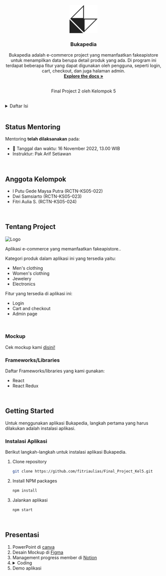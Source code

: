 <!-- PROJECT LOGO -->
<div align="center">
  <a href="https://github.com/fitriaulias/Final_Project_Kel5/tree/main/final-project-2">
    <img src="src/assets/icon.png" alt="Logo" width="90" height="90">
  </a>

  <h3 align="center">Bukapedia</h3>

  <p align="center">
    Bukapedia adalah e-commerce project yang memanfaatkan fakeapistore untuk menampilkan data berupa detail produk yang ada. Di program ini terdapat beberapa fitur yang dapat digunakan oleh pengguna, seperti login, cart, checkout, dan juga halaman admin.
    <br />
    <a href="https://github.com/fitriaulias/Final_Project_Kel5/tree/main/final-project-2"><strong>Explore the docs »</strong></a>
    <br />
    <br />
    <p>Final Project 2 oleh Kelompok 5</p>
  </p>
</div>

<br/>

<!-- TABLE OF CONTENTS -->
<details>
  <summary>Daftar Isi</summary>
  <ol>
    <li>
      <a href="#status-mentoring">Status Mentoring</a>
    </li>
    <li>
      <a href="#anggota-kelomok">Anggota Kelompok</a>
    </li>
    <li>
      <a href="#tentang-project">Tentang Project</a>
      <ul>
        <li><a href="#framework/libraries">Frameworks/Libraries</a></li>
      </ul>
    </li>
    <li>
      <a href="#getting-started">Getting Started</a>
      <ul>
        <li><a href="#instalasi-aplikasi">Instalasi Aplikasi</a></li>
        <li><a href="#cara-penggunaan-aplikasi">Cara Penggunaan Aplikasi</a></li>
      </ul>
    </li>
    <li><a href="#presentasi">Presentasi</a></li>
  </ol>
</details>

<br/>

<!-- STATUS MENTORING -->

## Status Mentoring

Mentoring **telah dilaksanakan** pada:

- :date: Tanggal dan waktu: 16 November 2022, 13.00 WIB
- Instruktur: Pak Arif Setiawan

<br/>

<!-- MEMBER GROUP -->

## Anggota Kelompok

- I Putu Gede Maysa Putra (RCTN-KS05-022)
- Dwi Samsiarto (RCTN-KS05-023)
- Fitri Aulia S. (RCTN-KS05-024)

<br/>

<!-- ABOUT THE PROJECT -->

## Tentang Project

<img src="src/assets/tentang-project.png" alt="Logo" align="center">

Aplikasi e-commerce yang memanfaatkan fakeapistore..

Kategori produk dalam aplikasi ini yang tersedia yaitu:

- Men's clothing
- Women's clothing
- Jewelery
- Electronics

Fitur yang tersedia di aplikasi ini:

- Login
- Cart and checkout
- Admin page

<br/>

### Mockup

Cek mockup kami [disini!](https://www.figma.com/file/9hf5BqnWhP0DHVX3EIkfCi/Untitled?node-id=0%3A1)

### Frameworks/Libraries

Daftar Frameworks/libraries yang kami gunakan:

- React
- React Redux

<br/>

<!-- GETTING STARTED -->

## Getting Started

Untuk menggunakan aplikasi Bukapedia, langkah pertama yang harus dilakukan adalah instalasi aplikasi.

### Instalasi Aplikasi

Berikut langkah-langkah untuk instalasi aplikasi Bukapedia.

1. Clone repository
   ```sh
   git clone https://github.com/fitriaulias/Final_Project_Kel5.git
   ```
2. Install NPM packages
   ```sh
   npm install
   ```
3. Jalankan aplikasi
   ```sh
   npm start
   ```

<br/>

## Presentasi

1. PowerPoint di [canva](https://www.canva.com/design/DAFSAw90XdA/RsyOPqwnffAzVxD4v6ilvg/edit?utm_content=DAFSAw90XdA&utm_campaign=designshare&utm_medium=link2&utm_source=sharebutton)
2. Desain Mockup di [Figma](https://www.figma.com/file/9hf5BqnWhP0DHVX3EIkfCi/Untitled?node-id=0%3A1)
3. Management progress member di [Notion](https://www.notion.so/Final-Project-2-cf74a20c87744baeb060b3657e7abb0f)
4. <details>
   <summary>Coding</summary>
   <ol type="1">
       <li>Login</li>
       <li>Produk</li>
       <li>Cart</li>
       <li>Checkout</li>
       <li>Admin page</li>
   </ol>
   </details>
5. Demo aplikasi

<br/>
